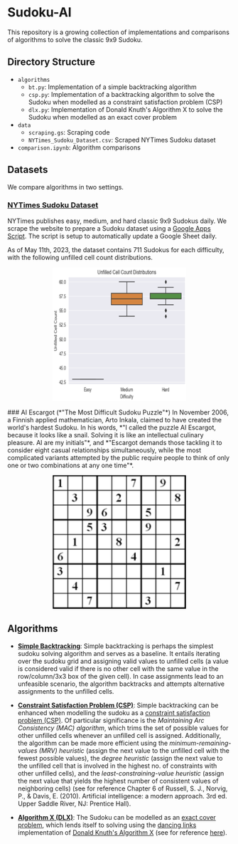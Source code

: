 # Sudoku-AI
This repository is a growing collection of implementations and comparisons of algorithms to solve the classic 9x9 Sudoku.

## Directory Structure
- `algorithms`
    - `bt.py`: Implementation of a simple backtracking algorithm
    - `csp.py`: Implementation of a backtracking algorithm to solve the Sudoku when modelled as a constraint satisfaction problem (CSP)
    - `dlx.py`: Implementation of Donald Knuth's Algorithm X to solve the Sudoku when modelled as an exact cover problem
- `data`
    - `scraping.gs`: Scraping code
    - `NYTimes_Sudoku_Dataset.csv`: Scraped NYTimes Sudoku dataset
- `comparison.ipynb`: Algorithm comparisons

## Datasets
We compare algorithms in two settings.
### [NYTimes Sudoku Dataset](data/NYTimes_Sudoku_Dataset.csv)
NYTimes publishes easy, medium, and hard classic 9x9 Sudokus daily. We scrape the website to prepare a Sudoku dataset using a [Google Apps Script](data/scraping.gs). The script is setup to automatically update a Google Sheet daily.

As of May 11th, 2023, the dataset contains 711 Sudokus for each difficulty, with the following unfilled cell count distributions.
<p align="center"><img width="300" height="300" src="assets/uccd.png"></p>
### AI Escargot (*"The Most Difficult Sudoku Puzzle"*)
In November 2006, a Finnish applied mathematician, Arto Inkala, claimed to have created the world's hardest Sudoku. In his words, *"I called the puzzle AI Escargot, because it looks like a snail. Solving it is like an intellectual culinary pleasure. AI are my initials"*, and *"Escargot demands those tackling it to consider eight casual relationships simultaneously, while the most complicated variants attempted by the public require people to think of only one or two combinations at any one time"*.
<p align="center"><img width="300" height="300" src="assets/ai_escargot.png"></p>

## Algorithms
- [**Simple Backtracking**](algorithms/bt.py): Simple backtracking is perhaps the simplest sudoku solving algorithm and serves as a baseline. It entails iterating over the sudoku grid and assigning valid values to unfilled cells (a value is considered valid if there is no other cell with the same value in the row/column/3x3 box of the given cell). In case assignments lead to an unfeasible scenario, the algorithm backtracks and attempts alternative assignments to the unfilled cells.

- [**Constraint Satisfaction Problem (CSP)**](algorithms/csp.py): Simple backtracking can be enhanced when modelling the sudoku as a [constraint satisfaction problem (CSP)](https://en.wikipedia.org/wiki/Constraint_satisfaction_problem). Of particular significance is the *Maintaining Arc Consistency (MAC) algorithm*, which trims the set of possible values for other unfilled cells whenever an unfilled cell is assigned. Additionally, the algorithm can be made more efficient using the *minimum-remaining-values (MRV) heuristic* (assign the next value to the unfilled cell with the fewest possible values), the *degree heuristic* (assign the next value to the unfilled cell that is involved in the highest no. of constraints with other unfilled cells), and the *least-constraining-value heuristic* (assign the next value that yields the highest number of consistent values of neighboring cells) (see for reference Chapter 6 of Russell, S. J., Norvig, P., & Davis, E. (2010). Artificial intelligence: a modern approach. 3rd ed. Upper Saddle River, NJ: Prentice Hall).

- [**Algorithm X (DLX)**](algorithms/dlx.py): The Sudoku can be modelled as an [exact cover problem](https://en.wikipedia.org/wiki/Exact_cover), which lends itself to solving using the [dancing links](https://en.wikipedia.org/wiki/Dancing_Links) implementation of [Donald Knuth's Algorithm X](https://en.wikipedia.org/wiki/Knuth%27s_Algorithm_X) (see for reference [here](https://arxiv.org/pdf/cs/0011047.pdf)).